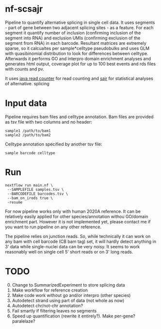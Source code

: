 # nf-scsajr

Pipeline to quantify alternative splicing in single cell data. It uses segments - part of gene between two adjacent splicing sites - as a feature. For each segment it quantify number of inclusion (confirming inclusion of the segment into RNA) and exclusion UMIs (confirming exclusion of the segment from RNA) in each barcode. Resultant matrices are extremely sparse, so it calcualtes per sample*celltype pseudobulks and uses GLM with quasibinomial distribution to look for differences between celltype. Afterwards it performs GO and interpro domain enrichment analyses and generates html output, coverage plot for up to 100 best events and rds files with counts and pv.


It uses [java read counter](https://github.com/iaaka/sajr-java-sc) for read counting and [sajr](https://github.com/iaaka/sajr) for statistical analyses of alternative. splicing


# Input data
Pipeline requires bam files and celltype annotation. Bam files are provided as tsv file with two columns and no header:
```
sample1 /path/to/bam1
sample2 /path/to/bam2
```
Celltype annotation specified by another tsv file:
```
sample barcode celltype
```

# Run
```
nextflow run main.nf \
 --SAMPLEFILE samples.tsv \
 --BARCODEFILE barcodes.tsv \
 --bam_on_irods true \
 -resume
```
For now pipeline works only with human 2020A reference. It can be relatively easily applied for other species/annotation withou GO/domain enrichment part. However it is not implemented yet, please contact me if you want to run pipeline on any other reference.

The pipeline relies on junction reads. So, while technically it can work on any bam with cell barcode (CB bam tag) set, it will hardly detect anything in 3' data while single-nuclei data can be very noisy. It seems to work reasonably well on single cell 5' short reads or on 3' long reads.  

# TODO
0. Change to SummarizedExperiment to store splicing data
1. Make workflow for reference creation
2. Make code work without go and/or interpro (other species)
3. Autodetect strand using part of data (not whole as now)
4. Autodetect chr/not-chr annotation?
5. Fail smartly if filtering leaves no segments
6. Speed up quantification (rewrite it entirely?). Make per-gene? paralelaze?
